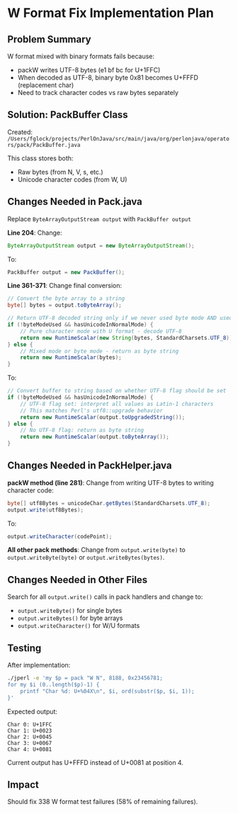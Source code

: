 # W Format Fix Implementation Plan

## Problem Summary
W format mixed with binary formats fails because:
- packW writes UTF-8 bytes (e1 bf bc for U+1FFC)
- When decoded as UTF-8, binary byte 0x81 becomes U+FFFD (replacement char)
- Need to track character codes vs raw bytes separately

## Solution: PackBuffer Class

Created: `/Users/fglock/projects/PerlOnJava/src/main/java/org/perlonjava/operators/pack/PackBuffer.java`

This class stores both:
- Raw bytes (from N, V, s, etc.)
- Unicode character codes (from W, U)

## Changes Needed in Pack.java

Replace `ByteArrayOutputStream output` with `PackBuffer output`

**Line 204**: Change:
```java
ByteArrayOutputStream output = new ByteArrayOutputStream();
```
To:
```java
PackBuffer output = new PackBuffer();
```

**Line 361-371**: Change final conversion:
```java
// Convert the byte array to a string
byte[] bytes = output.toByteArray();

// Return UTF-8 decoded string only if we never used byte mode AND used U in character mode
if (!byteModeUsed && hasUnicodeInNormalMode) {
    // Pure character mode with U format - decode UTF-8
    return new RuntimeScalar(new String(bytes, StandardCharsets.UTF_8));
} else {
    // Mixed mode or byte mode - return as byte string
    return new RuntimeScalar(bytes);
}
```

To:
```java
// Convert buffer to string based on whether UTF-8 flag should be set
if (!byteModeUsed && hasUnicodeInNormalMode) {
    // UTF-8 flag set: interpret all values as Latin-1 characters
    // This matches Perl's utf8::upgrade behavior
    return new RuntimeScalar(output.toUpgradedString());
} else {
    // No UTF-8 flag: return as byte string
    return new RuntimeScalar(output.toByteArray());
}
```

## Changes Needed in PackHelper.java

**packW method (line 281)**: Change from writing UTF-8 bytes to writing character code:
```java
byte[] utf8Bytes = unicodeChar.getBytes(StandardCharsets.UTF_8);
output.write(utf8Bytes);
```

To:
```java
output.writeCharacter(codePoint);
```

**All other pack methods**: Change from `output.write(byte)` to `output.writeByte(byte)` or `output.writeBytes(bytes)`.

## Changes Needed in Other Files

Search for all `output.write()` calls in pack handlers and change to:
- `output.writeByte()` for single bytes
- `output.writeBytes()` for byte arrays
- `output.writeCharacter()` for W/U formats

## Testing

After implementation:
```bash
./jperl -e 'my $p = pack "W N", 8188, 0x23456781; 
for my $i (0..length($p)-1) { 
    printf "Char %d: U+%04X\n", $i, ord(substr($p, $i, 1)); 
}'
```

Expected output:
```
Char 0: U+1FFC
Char 1: U+0023
Char 2: U+0045
Char 3: U+0067
Char 4: U+0081
```

Current output has U+FFFD instead of U+0081 at position 4.

## Impact

Should fix 338 W format test failures (58% of remaining failures).
